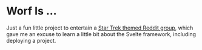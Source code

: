 # Worf Is ...

Just a fun little project to entertain a [Star Trek themed Reddit group](https://www.reddit.com/r/ShittyDaystrom/), which gave me an excuse to learn a little bit about the Svelte framework, including deploying a project.

